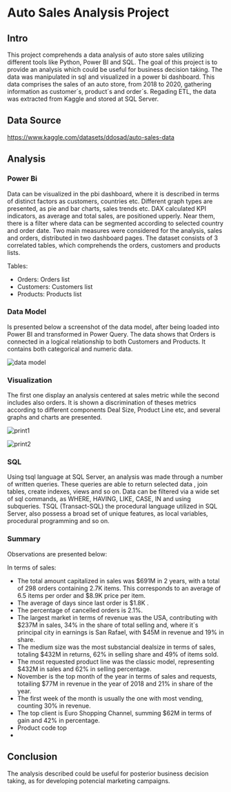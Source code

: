 # Auto Sales Analysis Project

## Intro
This project comprehends a data analysis of auto store sales utilizing different tools like Python, Power BI and SQL. The goal of this project is to provide an analysis which could be useful for business decision taking. The data was manipulated in sql and visualized in a power bi dashboard. This data comprises the sales of an auto store, from 2018 to 2020, gathering information as customer´s, product´s and order´s. Regading ETL, the data was extracted from Kaggle and stored at SQL Server. 

## Data Source 
https://www.kaggle.com/datasets/ddosad/auto-sales-data

## Analysis

### Power Bi 

Data can be visualized in the pbi dashboard, where it is described in terms of distinct factors as customers, countries etc. Different graph types are presented, as pie and bar charts, sales trends etc. DAX calculated KPI indicators, as average and total sales, are positioned upperly. Near them, there is a filter where data can be segmented according to selected country and order date. Two main measures were considered for the analysis, sales and orders, distributed in two dashboard pages. The dataset consists of 3 correlated tables, which comprehends the orders, customers and products lists. 


Tables:
- Orders: Orders list
- Customers: Customers list
- Products: Products list

### Data Model

Is presented below a screenshot of the data model, after being loaded into Power BI and transformed in Power Query. The data shows that Orders is connected in a logical relationship to both Customers and Products. It contains both categorical and numeric data.


![data model](https://github.com/CarlosLacerda1/Project-Auto-Sales-Analysis/assets/122105130/b77663d7-8069-4ace-a5ff-4f70a907f1c3)



### Visualization
 The first one display an analysis centered at sales metric while the second includes also orders. It is shown a discrimination of theses metrics according to different components Deal Size, Product Line etc, and several graphs and charts are presented. 

![print1](https://github.com/CarlosLacerda1/Project-Auto-Sales-Analysis/assets/122105130/43726867-fe8f-4c4f-b488-090cfd5f9318)

 ![print2](https://github.com/CarlosLacerda1/Project-Auto-Sales-Analysis/assets/122105130/834d3fdc-5d02-49a3-a674-886a120f3b5a)

### SQL 

Using tsql language at SQL Server, an analysis was made through a number of written
queries. These queries are able to return selected data , join tables, create indexes, views and so on. Data can be filtered via a wide set of sql commands, as WHERE, HAVING, LIKE, CASE, IN and using subqueries. TSQL (Transact-SQL) the procedural language utilized in SQL Server, also possess a broad set of unique features, as local variables, procedural programming and so on.  
### Summary

Observations are presented below:

In terms of sales:
- The total amount capitalized in sales was $691M in 2 years, with a total of 298 orders containing 2.7K items. This corresponds to an average of 6.5 items per order and $8.9K price per item.
- The average of days since last order is $1.8K .
- The percentage of cancelled orders is 2.1%.
- The largest market in terms of revenue was the USA, contributing with $237M in sales, 34% in the share of total selling and, where it´s principal city in earnings is San Rafael, with $45M in revenue and 19% in share.
- The medium size was the most substancial dealsize in terms of sales, totaling $432M in returns, 62% in selling share and 49% of items sold.
- The most requested product line was the classic model, representing $432M in sales and 62% in selling percentage.
- November is the top month of the year in terms of sales and requests, totailing $77M in revenue in the year of 2018 and 21% in share of the year. 
- The first week of the month is usually the one with most vending, counting 30% in revenue.
- The top client is Euro Shopping Channel, summing $62M in terms of gain and 42% in percentage.
- Product code top
- 


## Conclusion

The analysis described could be useful for posterior business decision taking, as for developing potencial marketing campaigns. 


                                                                                                                   
